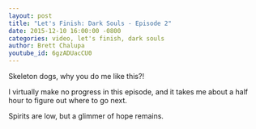 ```yaml
---
layout: post
title: "Let's Finish: Dark Souls - Episode 2"
date: 2015-12-10 16:00:00 -0800
categories: video, let's finish, dark souls
author: Brett Chalupa
youtube_id: 6gzADUacCU0
---
```


Skeleton dogs, why you do me like this?!

I virtually make no progress in this episode, and it takes me about a
half hour to figure out where to go next.

Spirits are low, but a glimmer of hope remains.
